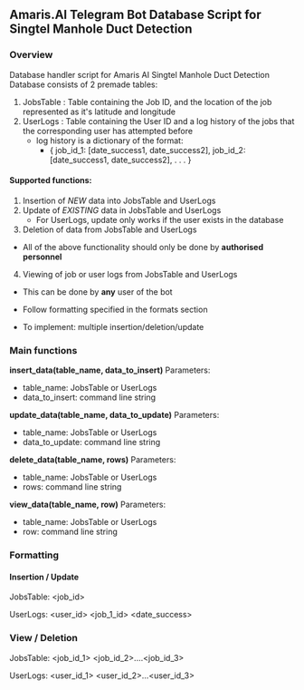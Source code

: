 ## Amaris.AI Telegram Bot Database Script for Singtel Manhole Duct Detection 

### Overview
Database handler script for Amaris AI Singtel Manhole Duct Detection
Database consists of 2 premade tables:
1. JobsTable : Table containing the Job ID, and the location of the job represented
as it's latitude and longitude
2. UserLogs : Table containing the User ID and a log history of the jobs that the corresponding user has attempted before
    - log history is a dictionary of the format:
        - { job_id_1: [date_success1, date_success2],
            job_id_2: [date_success1, date_success2],
            .
            .
            .
            }
#### Supported functions:
1. Insertion of _NEW_ data into JobsTable and UserLogs
2. Update of _EXISTING_ data in JobsTable and UserLogs
    - For UserLogs, update only works if the user exists in the database
3. Deletion of data from JobsTable and UserLogs
- All of the above functionality should only be done by **authorised personnel**
4. Viewing of job or user logs from JobsTable and UserLogs
- This can be done by **any** user of the bot

- Follow formatting specified in the formats section
- To implement: multiple insertion/deletion/update

### Main functions
**insert_data(table_name, data_to_insert)**
Parameters:
- table_name: JobsTable or UserLogs
- data_to_insert: command line string

**update_data(table_name, data_to_update)**
Parameters:
- table_name: JobsTable or UserLogs
- data_to_update: command line string

**delete_data(table_name, rows)**
Parameters:
- table_name: JobsTable or UserLogs
- rows: command line string 

**view_data(table_name, row)**
Parameters:
- table_name: JobsTable or UserLogs
- row: command line string 

### Formatting
#### Insertion / Update


JobsTable:
<job_id> <latitude> <longitude> 

UserLogs:
<user_id> <job_1_id> <date_success>


### View / Deletion
JobsTable:
<job_id_1> <job_id_2>....<job_id_3>

UserLogs:
<user_id_1> <user_id_2>...<user_id_3>
